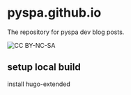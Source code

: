 # pyspa.github.io

The repository for pyspa dev blog posts.

![CC BY-NC-SA](https://licensebuttons.net/l/by-nc-sa/4.0/88x31.png)

## setup local build

install hugo-extended
